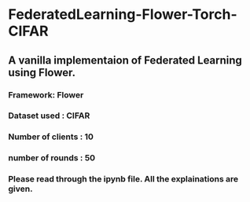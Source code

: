 # FederatedLearning-Flower-Torch-CIFAR


## A vanilla implementaion of Federated Learning using Flower.

### Framework: Flower
### Dataset used : CIFAR
### Number of clients : 10
### number of rounds : 50
### Please read through the ipynb file. All the explainations are given.
